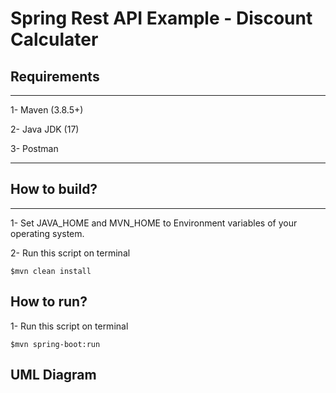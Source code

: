 # Spring Rest API Example - Discount Calculater

## Requirements
---------------------------------------
1- Maven (3.8.5+)

2- Java JDK (17)

3- Postman

---------------------------------------

## How to build?
---------------------------------------
1- Set JAVA_HOME and MVN_HOME to Environment variables of your operating system.

2- Run this script on terminal
```
$mvn clean install
```

## How to run?
1- Run this script on terminal
```
$mvn spring-boot:run
```

## UML Diagram

